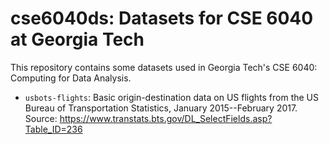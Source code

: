 # cse6040ds: Datasets for CSE 6040 at Georgia Tech

This repository contains some datasets used in Georgia Tech's CSE 6040: Computing for Data Analysis.

- `usbots-flights`: Basic origin-destination data on US flights from the US Bureau of Transportation Statistics, January 2015--February 2017. Source: https://www.transtats.bts.gov/DL_SelectFields.asp?Table_ID=236
